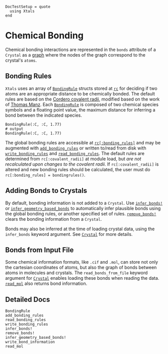 ```@meta
DocTestSetup = quote
  using Xtals
end
```

# Chemical Bonding

Chemical bonding interactions are represented in the `bonds` attribute of a `Crystal` as a [graph](https://github.com/JuliaGraphs/MetaGraphs.jl) where the nodes of the graph correspond to the crystal's `atoms`.

## Bonding Rules

`Xtals` uses an array of [`BondingRule`](@ref) structs stored at [`rc`](@ref) for deciding if two atoms are an appropriate distance to be chemically bonded.  The default rules are based on the [Cordero covalent radii](doi.org/10.1039/B801115J), modified based on the work of [Thomas Manz](doi.org/10.1039/c9ra07327b).  Each [`BondingRule`](@ref) is composed of two chemical species symbols and a floating point value, the maximum distance for inferring a bond between the indicated species.

```jldoctest; output=false
BondingRule(:C, :C, 1.77)
# output
BondingRule(:C, :C, 1.77)
```

The global bonding rules are accessible at [`rc[:bonding_rules]`](@ref) and may be augmented with [`add_bonding_rules`](@ref) or written to/read from disk with [`write_bonding_rules`](@ref) and [`read_bonding_rules`](@ref).  The default rules are determined from `rc[:covalent_radii]` at module load, but *are not recalculated upon changes to the covalent radii.*  If `rc[:covalent_radii]` is altered and new bonding rules should be calculated, the user must do `rc[:bonding_rules] = bondingrules()`.

## Adding Bonds to Crystals

By default, bonding information is not added to a `Crystal`.  Use [`infer_bonds!`](@ref) or [`infer_geometry_based_bonds`](@ref) to automatically infer plausible bonds using the global bonding rules, or another specified set of rules.  [`remove_bonds!`](@ref) clears the bonding information from a `Crystal`.

Bonds may also be inferred at the time of loading crystal data, using the `infer_bonds` keyword argument.  See [`Crystal`](@ref) for more details.

## Bonds from Input File

Some chemical information formats, like `.cif` and `.mol`, can store not only the cartesian coordinates of atoms, but also the graph of bonds between atoms in molecules and crystals.  The `read_bonds_from_file` keyword argument for [`Crystal`](@ref) enables loading these bonds when reading the data.  [`read_mol`](@ref) also returns bond information.

## Detailed Docs

```@docs
BondingRule
add_bonding_rules
read_bonding_rules
write_bonding_rules
infer_bonds!
remove_bonds!
infer_geometry_based_bonds!
write_bond_information
read_mol
```

